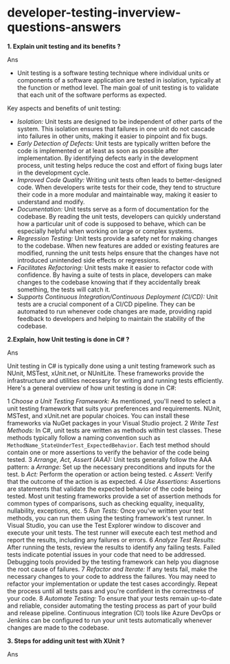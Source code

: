 # developer-testing-inverview-questions-answers

**1. Explain unit testing and its benefits ?**

Ans
- Unit testing is a software testing technique where individual units or components of a software application are tested in isolation, typically at the function or method level. The main goal of unit testing is to validate that each unit of the software performs as expected.

Key aspects and benefits of unit testing:

- _Isolation:_ Unit tests are designed to be independent of other parts of the system. This isolation ensures that failures in one unit do not cascade into failures in other units, making it easier to pinpoint and fix bugs.
- _Early_ _Detection_ _of_ _Defects:_ Unit tests are typically written before the code is implemented or at least as soon as possible after implementation. By identifying defects early in the development process, unit testing helps reduce the cost and effort of fixing bugs later in the development cycle.
- _Improved_ _Code_ _Quality:_ Writing unit tests often leads to better-designed code. When developers write tests for their code, they tend to structure their code in a more modular and maintainable way, making it easier to understand and modify.
- _Documentation:_ Unit tests serve as a form of documentation for the codebase. By reading the unit tests, developers can quickly understand how a particular unit of code is supposed to behave, which can be especially helpful when working on large or complex systems.
- _Regression_ _Testing:_ Unit tests provide a safety net for making changes to the codebase. When new features are added or existing features are modified, running the unit tests helps ensure that the changes have not introduced unintended side effects or regressions.
- _Facilitates_ _Refactoring:_ Unit tests make it easier to refactor code with confidence. By having a suite of tests in place, developers can make changes to the codebase knowing that if they accidentally break something, the tests will catch it.
- _Supports_ _Continuous_ _Integration/Continuous_ _Deployment_ _(CI/CD):_ Unit tests are a crucial component of a CI/CD pipeline. They can be automated to run whenever code changes are made, providing rapid feedback to developers and helping to maintain the stability of the codebase.

**2.Explain, how Unit testing is done in C# ?**

Ans

Unit testing in C# is typically done using a unit testing framework such as NUnit, MSTest, xUnit.net, or NUnitLite. These frameworks provide the infrastructure and utilities necessary for writing and running tests efficiently. Here's a general overview of how unit testing is done in C#:

1 _Choose_ _a_ _Unit_ _Testing_ _Framework:_ As mentioned, you'll need to select a unit testing framework that suits your preferences and requirements. NUnit, MSTest, and xUnit.net are popular choices. You can install these frameworks via NuGet packages in your Visual Studio project.
2 _Write_ _Test_ _Methods:_ In C#, unit tests are written as methods within test classes. These methods typically follow a naming convention such as `MethodName_StateUnderTest_ExpectedBehavior`. Each test method should contain one or more assertions to verify the behavior of the code being tested.
3 _Arrange,_ _Act,_ _Assert (AAA):_ Unit tests generally follow the AAA pattern:
    a _Arrange:_ Set up the necessary preconditions and inputs for the test.
    b _Act:_ Perform the operation or action being tested.
    c _Assert:_ Verify that the outcome of the action is as expected.
4 _Use_ _Assertions:_ Assertions are statements that validate the expected behavior of the code being tested. Most unit testing frameworks provide a set of assertion methods for common types of comparisons, such as checking equality, inequality, nullability, exceptions, etc.
5 _Run_ _Tests:_ Once you've written your test methods, you can run them using the testing framework's test runner. In Visual Studio, you can use the Test Explorer window to discover and execute your unit tests. The test runner will execute each test method and report the results, including any failures or errors.
6 _Analyze_ _Test_ _Results:_ After running the tests, review the results to identify any failing tests. Failed tests indicate potential issues in your code that need to be addressed. Debugging tools provided by the testing framework can help you diagnose the root cause of failures.
7 _Refactor_ _and_ _Iterate:_ If any tests fail, make the necessary changes to your code to address the failures. You may need to refactor your implementation or update the test cases accordingly. Repeat the process until all tests pass and you're confident in the correctness of your code.
8 _Automate_ _Testing:_ To ensure that your tests remain up-to-date and reliable, consider automating the testing process as part of your build and release pipeline. Continuous integration (CI) tools like Azure DevOps or Jenkins can be configured to run your unit tests automatically whenever changes are made to the codebase.


**3. Steps for adding unit test with XUnit ?**

Ans






























